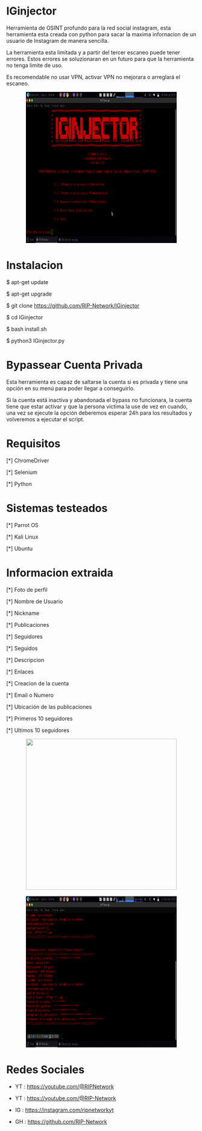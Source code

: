 # IGinjector

Herramienta de OSINT profundo para la red social instagram, esta herramienta esta creada con python para sacar la maxima infornacion de un usuario de Instagram de manera sencilla.

La herramienta esta limitada y a partir del tercer escaneo puede tener errores. Estos errores se soluzionaran en un futuro para que la herramienta no tenga limite de uso.

Es recomendable no usar VPN, activar VPN no mejorara o arreglará el escaneo.

<p align="center"> <img width="400" height="400" src="https://github.com/RIP-Network/IGinjector/blob/main/fotos/foto.png"> </p>

# Instalacion

$ apt-get update

$ apt-get upgrade

$ git clone https://github.com/RIP-Network/IGinjector

$ cd IGinjector

$ bash install.sh

$ python3 IGinjector.py

# Bypassear Cuenta Privada

Esta herramienta es capaz de saltarse la cuenta si es privada y tiene una opción en su menú para poder llegar a conseguirlo.

Si la cuenta está inactiva y abandonada el bypass no funcionara, la cuenta tiene que estar activar y que la persona víctima la use de vez en cuando, una vez se ejecute la opción deberemos esperar 24h para los resultados y volveremos a ejecutar el script.

# Requisitos 

[*] ChromeDriver

[*] Selenium

[*] Python

# Sistemas testeados 

[*] Parrot OS

[*] Kali Linux 

[*] Ubuntu 

# Informacion extraida

[*] Foto de perfil

[*] Nombre de Usuario 

[*] Nickname

[*] Publicaciones 

[*] Seguidores 

[*] Seguidos 

[*] Descripcion 

[*] Enlaces 

[*] Creacion de la cuenta

[*] Email o Numero

[*] Ubicación de las publicaciones

[*] Primeros 10 seguidores 

[*] Ultimos 10 seguidores 

<p align="center"> <img width="400" height="400" src="https://github.com/RIP-Network/IGinjector/blob/main/fotos/foto.png2"> </p>

<p align="center"> <img width="400" height="400" src="https://github.com/RIP-Network/IGinjector/blob/main/fotos/foto3.png"> </p>

# Redes Sociales

* YT : https://youtube.com/@RIPNetwork
  
* YT : https://youtube.com/@RIP-Network
  
* IG : https://instagram.com/ripnetworkyt
  
* GH : https://github.com/RIP-Network 
